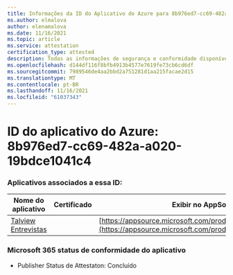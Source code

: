 ```yaml
---
title: Informações da ID do Aplicativo do Azure para 8b976ed7-cc69-482a-a020-19bdce1041c4
ms.author: elmalova
author: elenamalova
ms.date: 11/16/2021
ms.topic: article
ms.service: attestation
certification_type: attested
description: Todas as informações de segurança e conformidade disponíveis para 8b976ed7-cc69-482a-a020-19bdce1041c4.
ms.openlocfilehash: d144df116f8bfb4913b4577e7619fe73cb6cd6df
ms.sourcegitcommit: 7989546de4aa2bbd2a751281d1aa215facae2d15
ms.translationtype: MT
ms.contentlocale: pt-BR
ms.lasthandoff: 11/16/2021
ms.locfileid: "61037343"
---
```

# <a name="azure-app-id-8b976ed7-cc69-482a-a020-19bdce1041c4"></a>ID do aplicativo do Azure: 8b976ed7-cc69-482a-a020-19bdce1041c4


### <a name="apps-associated-with-this-id"></a>Aplicativos associados a essa ID:
| **Nome do aplicativo** | **Certificado** | **Exibir no AppSource** |
|--------------|---------------|-----------------------|
| [Talview Entrevistas](https://docs.microsoft.com/microsoft-365-app-certification/forward/WA200002437) |  | [https://appsource.microsoft.com/product/office/WA200002437](https://appsource.microsoft.com/product/office/WA200002437) |

### <a name="microsoft-365-app-compliance-status"></a>Microsoft 365 status de conformidade do aplicativo
- Publisher Status de Attestaton: Concluído

